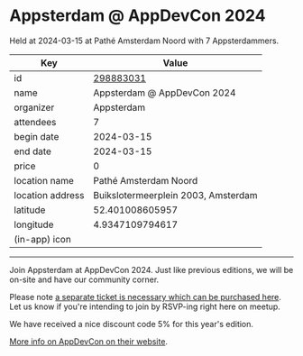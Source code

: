 # Appsterdam @ AppDevCon 2024
Held at 2024-03-15 at Pathé Amsterdam Noord with 7 Appsterdammers.
        
|Key|Value
|---|---|
|id|[298883031](https://www.meetup.com/appsterdam/events/298883031/)|
|name|Appsterdam @ AppDevCon 2024|
|organizer|Appsterdam|
|attendees|7|
|begin date|2024-03-15|
|end date|2024-03-15|
|price|0|
|location name|Pathé Amsterdam Noord|
|location address|Buikslotermeerplein 2003, Amsterdam|
|latitude|52.401008605957|
|longitude|4.9347109794617|
|(in-app) icon||

---

Join Appsterdam at AppDevCon 2024. Just like previous editions, we will be on-site and have our community corner.

Please note [a separate ticket is necessary which can be purchased here](https://egeniq.paydro.com/appdevcon-2024/). Let us know if you're intending to join by RSVP-ing right here on meetup.

We have received a nice discount code 5% for this year's edition.

[More info on AppDevCon on their website](https://appdevcon.nl/). 
